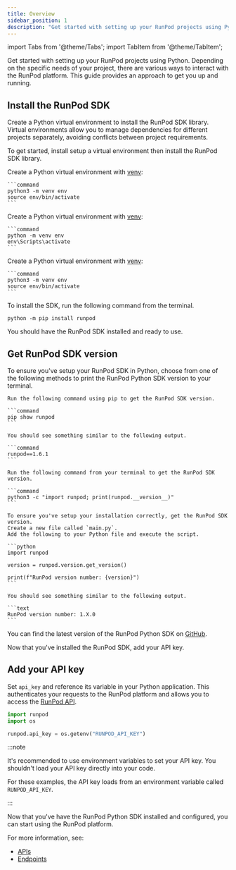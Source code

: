 ```yaml
---
title: Overview
sidebar_position: 1
description: "Get started with setting up your RunPod projects using Python. Learn how to install the RunPod SDK, create a Python virtual environment, and configure your API key for access to the RunPod platform."
---
```


import Tabs from '@theme/Tabs';
import TabItem from '@theme/TabItem';

Get started with setting up your RunPod projects using Python.
Depending on the specific needs of your project, there are various ways to interact with the RunPod platform.
This guide provides an approach to get you up and running.

## Install the RunPod SDK

Create a Python virtual environment to install the RunPod SDK library.
Virtual environments allow you to manage dependencies for different projects separately, avoiding conflicts between project requirements.

To get started, install setup a virtual environment then install the RunPod SDK library.

<Tabs>
  <TabItem value="macos" label="macOS" default>

Create a Python virtual environment with [venv](https://docs.python.org/3/library/venv.html):

    ```command
    python3 -m venv env
    source env/bin/activate
    ```

</TabItem>
  <TabItem value="windows" label="Windows">

Create a Python virtual environment with [venv](https://docs.python.org/3/library/venv.html):

    ```command
    python -m venv env
    env\Scripts\activate
    ```

</TabItem>
  <TabItem value="linux" label="Linux">

Create a Python virtual environment with [venv](https://docs.python.org/3/library/venv.html):

    ```command
    python3 -m venv env
    source env/bin/activate
    ```

</TabItem>
</Tabs>

To install the SDK, run the following command from the terminal.

```command
python -m pip install runpod
```

<!--
pip uninstall -y runpod
-->

You should have the RunPod SDK installed and ready to use.

## Get RunPod SDK version

To ensure you've setup your RunPod SDK in Python, choose from one of the following methods to print the RunPod Python SDK version to your terminal.

<Tabs>
  <TabItem value="pip" label="Pip" default>

    Run the following command using pip to get the RunPod SDK version.

    ```command
    pip show runpod
    ```

    You should see something similar to the following output.

    ```command
    runpod==1.6.1
    ```

</TabItem>
  <TabItem value="shell" label="Shell">

    Run the following command from your terminal to get the RunPod SDK version.

    ```command
    python3 -c "import runpod; print(runpod.__version__)"
    ```

</TabItem>
  <TabItem value="python" label="Python">

    To ensure you've setup your installation correctly, get the RunPod SDK version.
    Create a new file called `main.py`.
    Add the following to your Python file and execute the script.

    ```python
    import runpod

    version = runpod.version.get_version()

    print(f"RunPod version number: {version}")
    ```

    You should see something similar to the following output.

    ```text
    RunPod version number: 1.X.0
    ```

</TabItem>
</Tabs>

You can find the latest version of the RunPod Python SDK on [GitHub](https://github.com/runpod/runpod-python/releases).

Now that you've installed the RunPod SDK, add your API key.

## Add your API key

Set `api_key` and reference its variable in your Python application.
This authenticates your requests to the RunPod platform and allows you to access the [RunPod API](/sdks/python/apis).

```python
import runpod
import os

runpod.api_key = os.getenv("RUNPOD_API_KEY")
```

:::note

It's recommended to use environment variables to set your API key.
You shouldn't load your API key directly into your code.

For these examples, the API key loads from an environment variable called `RUNPOD_API_KEY`.

:::

Now that you've have the RunPod Python SDK installed and configured, you can start using the RunPod platform.

For more information, see:

- [APIs](/sdks/python/apis)
- [Endpoints](/sdks/python/endpoints)
